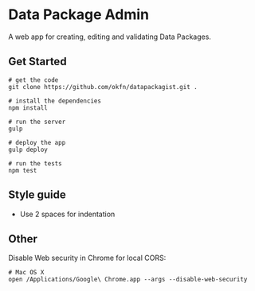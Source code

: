 # Data Package Admin

A web app for creating, editing and validating Data Packages.

## Get Started

```
# get the code
git clone https://github.com/okfn/datapackagist.git .

# install the dependencies
npm install

# run the server
gulp

# deploy the app
gulp deploy

# run the tests
npm test
```

## Style guide

* Use 2 spaces for indentation

## Other

Disable Web security in Chrome for local CORS:

```
# Mac OS X
open /Applications/Google\ Chrome.app --args --disable-web-security
```
